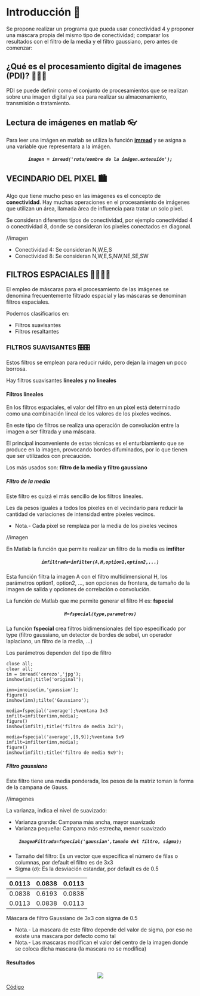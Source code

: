 # Introducción 📖
Se propone realizar un programa que pueda usar conectividad 4 y proponer una máscara propia del mismo tipo de conectividad; comparar los resultados con el filtro de la media y el filtro gaussiano, pero antes de comenzar:

## ¿Qué es el procesamiento digital de imagenes (PDI)? 🤷‍♂️🤷‍
PDI se puede definir como el conjunto de procesamientos que se realizan sobre una imagen digital ya sea para realizar su almacenamiento, transmisión o tratamiento.

## Lectura de imágenes en matlab 👓
Para leer una imágen en matlab se utiliza la función <a href="https://la.mathworks.com/help/matlab/ref/imread.html"> **imread**</a> y se asigna a una variable que representara a la imágen.

<h5 align="center"><code>imagen = imread('ruta/nombre de la imágen.extensión');</code></h5>

## VECINDARIO DEL PIXEL 🏙
Algo que tiene mucho peso en las imágenes es el concepto de **conectividad**. Hay muchas operaciones en el procesamiento de imágenes que utilizan un área, llamada área de influencia para tratar un solo pixel.

Se consideran diferentes tipos de conectividad, por ejemplo conectividad 4 o conectividad 8, donde se consideran los pixeles conectados en diagonal.

//imagen

* Conectividad 4: Se consideran N,W,E,S
* Conectividad 8: Se consideran N,W,E,S,NW,NE,SE,SW

## FILTROS ESPACIALES 👩‍🚀👩‍🚀
El empleo de máscaras para el procesamiento de las imágenes se denomina frecuentemente filtrado espacial y las máscaras se denominan filtros espaciales.

Podemos clasificarlos en:
* Filtros suavisantes
* Filtros resaltantes

### FILTROS SUAVISANTES 🎛🎛
Estos filtros se emplean para reducir ruido, pero dejan la imagen un poco borrosa.

Hay filtros suavisantes **lineales y no lineales**

#### Filtros lineales
En los filtros espaciales, el valor del filtro en un pixel está determinado como una combinación lineal de los valores de los pixeles vecinos.

En este tipo de filtros se realiza una operación de convolución entre la imagen a ser filtrada y una máscara.

El principal inconveniente de estas técnicas es el enturbiamiento que se produce en la imagen, provocando bordes difuminados, por lo que tienen que ser utilizados con precaución.

Los más usados son: **filtro de la media y filtro gaussiano**

##### Filtro de la media
Este filtro es quizá el más sencillo de los filtros lineales.

Les da pesos iguales a todos los pixeles en el vecindario para reducir la cantidad de variaciones de intensidad entre pixeles vecinos.

* Nota.- Cada pixel se remplaza por la media de los pixeles vecinos

//imagen

En Matlab la función que permite realizar un filtro de la media es <a>**imfilter**</a>

<h5 align="center"><code>imfiltrada=imfilter(A,H,option1,option2,...)</code></h5>

Esta función filtra la imagen A con el filtro multidimensional H, los parámetros option1, option2, ..., son opciones de frontera, de tamaño de la imagen de salida y opciones de correlación o convolución.

La función de Matlab que me permite generar el filtro H es: <a>**fspecial**</a>

<h5 align="center"><code>H=fspecial(type,parametros)</code></h5>

La función <a>**fspecial**</a> crea filtros bidimensionales del tipo especificado por type (filtro gaussiano, un detector de bordes de sobel, un operador laplaciano, un filtro de la media, ...)

Los parámetros dependen del tipo de filtro

~~~
close all;
clear all;
im = imread('cerezo','jpg');
imshow(im);title('original');

imn=imnoise(im,'gaussian');
figure()
imshow(imn);tilte('Gaussiano');

media=fspecial('average');%ventana 3x3
imfilt=imfilter(imn,media);
figure()
imshow(imfilt);title('filtro de media 3x3');

media=fspecial('average',[9,9]);%ventana 9x9
imfilt=imfilter(imn,media);
figure()
imshow(imfilt);title('filtro de media 9x9');
~~~

##### Filtro gaussiano
Este filtro tiene una media ponderada, los pesos de la matriz toman la forma de la campana de Gauss.

//imagenes

La varianza, indica el nivel de suavizado:
* Varianza grande: Campana más ancha, mayor suavizado
* Varianza pequeña: Campana más estrecha, menor suavizado

<h5 align="center"><code>ImagenFiltrada=fspecial('gaussian',tamaño del filtro, sigma);</code></h5>

* Tamaño del filtro: Es un vector que especifica el número de filas o columnas, por default el filtro es de 3x3
* Sigma ($\sigma$): Es la desviación estandar, por default es de 0.5

0.0113 | 0.0838 | 0.0113
-------|--------|--------
0.0838 | 0.6193 | 0.0838
0.0113 | 0.0838 | 0.0113

Máscara de filtro Gaussiano de 3x3 con sigma de 0.5

* Nota.- La mascara de este filtro depende del valor de sigma, por eso no existe una mascara por defecto como tal
* Nota.- Las mascaras modifican el valor del centro de la imagen donde se coloca dicha mascara (la mascara no se modifica)

#### Resultados

<div align="center"><img src="DocIMG/Resultados.gif"></div>

<a href="https://github.com/ArturoEmmanuelToledoAguado/Ecu-Histograma/blob/main/Ecualizar_Img.m">Código</a>
